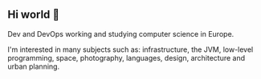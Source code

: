 ## Hi world 👋

Dev and DevOps working and studying computer science in Europe.

I'm interested in many subjects such as: infrastructure, the JVM, low-level programming, space, photography, languages, design, architecture and urban planning.
